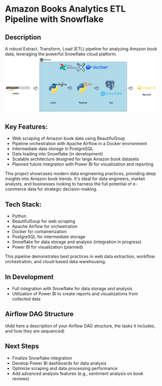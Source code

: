 # Amazon Books Analytics ETL Pipeline with Snowflake

## Description
A robust Extract, Transform, Load (ETL) pipeline for analyzing Amazon book data, leveraging the powerful Snowflake cloud platform.
![alt text](<data_engineering - Page 1.jpeg>)

## Key Features:
- Web scraping of Amazon book data using BeautifulSoup
- Pipeline orchestration with Apache Airflow in a Docker environment
- Intermediate data storage in PostgreSQL
- Data loading into Snowflake (in development)
- Scalable architecture designed for large Amazon book datasets
- Planned future integration with Power BI for visualization and reporting

This project showcases modern data engineering practices, providing deep insights into Amazon book trends. It's ideal for data engineers, market analysts, and businesses looking to harness the full potential of e-commerce data for strategic decision-making.

## Tech Stack:
- Python
- BeautifulSoup for web scraping
- Apache Airflow for orchestration
- Docker for containerization
- PostgreSQL for intermediate storage
- Snowflake for data storage and analysis (integration in progress)
- Power BI for visualization (planned)

This pipeline demonstrates best practices in web data extraction, workflow orchestration, and cloud-based data warehousing.

## In Development
- Full integration with Snowflake for data storage and analysis
- Utilization of Power BI to create reports and visualizations from collected data


## Airflow DAG Structure
(Add here a description of your Airflow DAG structure, the tasks it includes, and how they are sequenced)

## Next Steps
- Finalize Snowflake integration
- Develop Power BI dashboards for data analysis
- Optimize scraping and data processing performance
- Add advanced analysis features (e.g., sentiment analysis on book reviews)